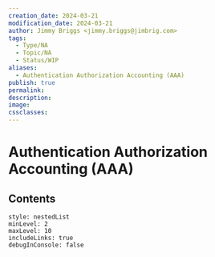 ```yaml
---
creation_date: 2024-03-21
modification_date: 2024-03-21
author: Jimmy Briggs <jimmy.briggs@jimbrig.com>
tags:
  - Type/NA
  - Topic/NA
  - Status/WIP
aliases:
  - Authentication Authorization Accounting (AAA)
publish: true
permalink:
description:
image:
cssclasses:
---
```



# Authentication Authorization Accounting (AAA)

## Contents

```table-of-contents
style: nestedList
minLevel: 2
maxLevel: 10
includeLinks: true
debugInConsole: false
```
